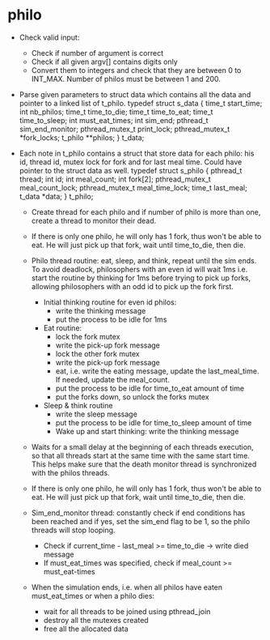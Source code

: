 # philo
- Check valid input:
  - Check if number of argument is correct
  - Check if all given argv[] contains digits only
  - Convert them to integers and check that they are between 0 to INT_MAX. Number of philos must be between 1 and 200.
- Parse given parameters to struct data which contains all the data and pointer to a linked list of t_philo. 
  typedef struct s_data
  {
    time_t			start_time;
    int	        nb_philos;
    time_t			time_to_die;
    time_t			time_to_eat;
    time_t			time_to_sleep;
    int				  must_eat_times;
    int			    sim_end;
    pthread_t	  sim_end_monitor;
    pthread_mutex_t	print_lock;
    pthread_mutex_t	*fork_locks;
    t_philo			**philos;
  }	t_data;
- Each note in t_philo contains a struct that store data for each philo: his id, thread id, mutex lock for fork and for last meal time. Could have pointer to the struct data as well.
  typedef struct s_philo
  {
    pthread_t			thread;
    int		        id;
    int		        meal_count;
    int		        fork[2];
    pthread_mutex_t		meal_count_lock;
    pthread_mutex_t		meal_time_lock;
    time_t				last_meal;
    t_data				*data;
  }	t_philo;
  
  - Create thread for each philo and if number of philo is more than one, create a thread to monitor their dead.
  - If there is only one philo, he will only has 1 fork, thus won't be able to eat. He will just pick up that fork, wait until time_to_die, then die.
  - Philo thread routine: eat, sleep, and think, repeat until the sim ends. To avoid deadlock, philosophers with an even id will wait 1ms i.e. start the routine by thinking for 1ms 
  before trying to pick up forks, allowing philosophers with an odd id to pick up the fork first.
    - Initial thinking routine for even id philos:
      - write the thinking message
      - put the process to be idle for 1ms
    - Eat routine: 
      -  lock the fork mutex
      -  write the pick-up fork message
      -  lock the other fork mutex
      -  write the pick-up fork message
      -  eat, i.e. write the eating message, update the last_meal_time. If needed, update the meal_count.
      -  put the process to be idle for time_to_eat amount of time
      -  put the forks down, so unlock the forks mutex
    - Sleep & think routine
      -  write the sleep message
      -  put the process to be idle for time_to_sleep amount of time
      -  Wake up and start thinking: write the thinking message

  - Waits for a small delay at the beginning of each threads execution, so that all threads start at the same time with the same start time.
  This helps make sure that the death monitor thread is synchronized with the philos threads.
  - If there is only one philo, he will only has 1 fork, thus won't be able to eat. He will just pick up that fork, wait until time_to_die, then die.
  - Sim_end_monitor thread: constantly check if end conditions has been reached and if yes, set the sim_end flag to be 1, so the philo threads will stop looping.
     - Check if current_time - last_meal >= time_to_die -> write died message
     - If must_eat_times was specified, check if meal_count >= must_eat-times
  - When the simulation ends, i.e. when all philos have eaten must_eat_times or when a philo dies:
     - wait for all threads to be joined using pthread_join
     - destroy all the mutexes created 
     - free all the allocated data
